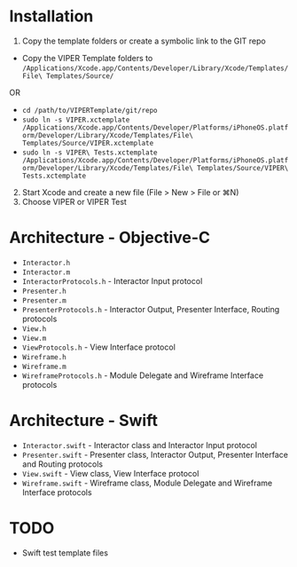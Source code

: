 # Installation

1. Copy the template folders or create a symbolic link to the GIT repo
  - Copy the VIPER Template folders to `/Applications/Xcode.app/Contents/Developer/Library/Xcode/Templates/File\ Templates/Source/`

   OR

  - `cd /path/to/VIPERTemplate/git/repo`
  - `sudo ln -s VIPER.xctemplate /Applications/Xcode.app/Contents/Developer/Platforms/iPhoneOS.platform/Developer/Library/Xcode/Templates/File\ Templates/Source/VIPER.xctemplate`
  - `sudo ln -s VIPER\ Tests.xctemplate /Applications/Xcode.app/Contents/Developer/Platforms/iPhoneOS.platform/Developer/Library/Xcode/Templates/File\ Templates/Source/VIPER\ Tests.xctemplate`
2. Start Xcode and create a new file (File > New > File or ⌘N)
3. Choose VIPER or VIPER Test

# Architecture - Objective-C

- `Interactor.h`
- `Interactor.m`
- `InteractorProtocols.h` - Interactor Input protocol
- `Presenter.h`
- `Presenter.m`
- `PresenterProtocols.h` - Interactor Output, Presenter Interface, Routing protocols
- `View.h`
- `View.m`
- `ViewProtocols.h` - View Interface protocol
- `Wireframe.h`
- `Wireframe.m`
- `WireframeProtocols.h` - Module Delegate and Wireframe Interface protocols

# Architecture - Swift

- `Interactor.swift` - Interactor class and Interactor Input protocol
- `Presenter.swift` - Presenter class, Interactor Output, Presenter Interface and Routing protocols
- `View.swift` - View class, View Interface protocol
- `Wireframe.swift` - Wireframe class, Module Delegate and Wireframe Interface protocols

# TODO

- Swift test template files

